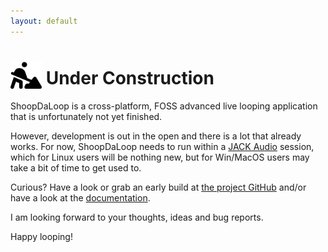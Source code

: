 ```yaml
---
layout: default
---
```


# <img src="assets/img/person-digging-solid.svg" width="50" style="vertical-align: bottom"> Under Construction

ShoopDaLoop is a cross-platform, FOSS advanced live looping application that is unfortunately not yet finished.

However, development is out in the open and there is a lot that already works. For now, ShoopDaLoop needs to run within a [JACK Audio](https://jackaudio.org) session, which for Linux users will be nothing new, but for Win/MacOS users may take a bit of time to get used to.

Curious? Have a look or grab an early build at [the project GitHub](https://github.com/SanderVocke/shoopdaloop) and/or have a look at the [documentation](https://docs.shoopdaloop.com).

I am looking forward to your thoughts, ideas and bug reports.

Happy looping!